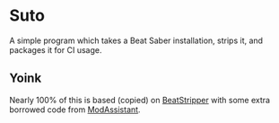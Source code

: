 # Suto
A simple program which takes a Beat Saber installation, strips it, and packages it for CI usage.

## Yoink

Nearly 100% of this is based (copied) on [BeatStripper](https://github.com/Zingabopp/BeatStripper/) with some extra borrowed code from [ModAssistant](https://github.com/Assistant/ModAssistant/).



